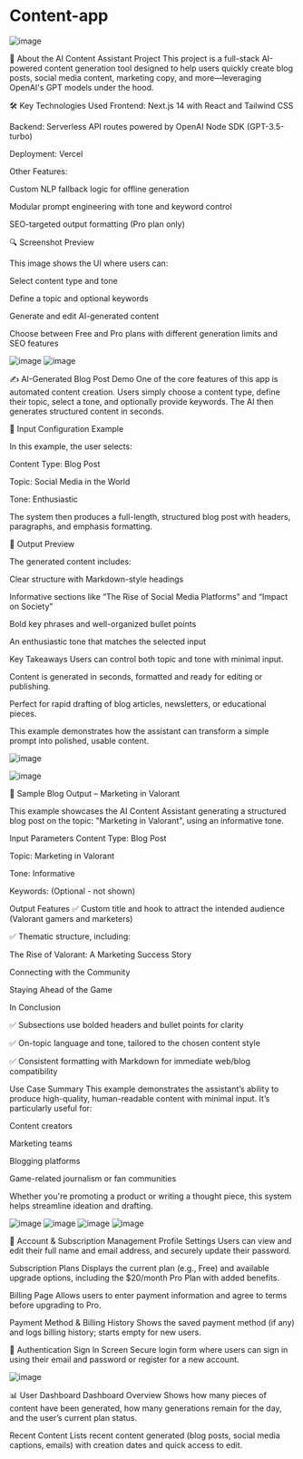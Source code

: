 # Content-app


![image](https://github.com/user-attachments/assets/f62b9353-fbe6-4204-98b9-2147a6366e5c)


🧠 About the AI Content Assistant Project
This project is a full-stack AI-powered content generation tool designed to help users quickly create blog posts, social media content, marketing copy, and more—leveraging OpenAI's GPT models under the hood.

🛠️ Key Technologies Used
Frontend: Next.js 14 with React and Tailwind CSS

Backend: Serverless API routes powered by OpenAI Node SDK (GPT-3.5-turbo)

Deployment: Vercel

Other Features:

Custom NLP fallback logic for offline generation

Modular prompt engineering with tone and keyword control

SEO-targeted output formatting (Pro plan only)

🔍 Screenshot Preview

This image shows the UI where users can:

Select content type and tone

Define a topic and optional keywords

Generate and edit AI-generated content

Choose between Free and Pro plans with different generation limits and SEO features





![image](https://github.com/user-attachments/assets/03baaded-0dcf-4739-a8e1-eb75d5c1f96d)
![image](https://github.com/user-attachments/assets/f0c9ec2e-7ae1-4dd8-a7a0-5c06998ef547)


✍️ AI-Generated Blog Post Demo
One of the core features of this app is automated content creation. Users simply choose a content type, define their topic, select a tone, and optionally provide keywords. The AI then generates structured content in seconds.

📌 Input Configuration Example

In this example, the user selects:

Content Type: Blog Post

Topic: Social Media in the World

Tone: Enthusiastic

The system then produces a full-length, structured blog post with headers, paragraphs, and emphasis formatting.

📄 Output Preview

The generated content includes:

Clear structure with Markdown-style headings

Informative sections like “The Rise of Social Media Platforms” and “Impact on Society”

Bold key phrases and well-organized bullet points

An enthusiastic tone that matches the selected input

Key Takeaways
Users can control both topic and tone with minimal input.

Content is generated in seconds, formatted and ready for editing or publishing.

Perfect for rapid drafting of blog articles, newsletters, or educational pieces.

This example demonstrates how the assistant can transform a simple prompt into polished, usable content.


![image](https://github.com/user-attachments/assets/00ab8b54-e8d1-4ec9-b5d2-8423a21c261e)

![image](https://github.com/user-attachments/assets/60bbb6bf-7da6-4729-ac02-ecb94568027d)




📝 Sample Blog Output – Marketing in Valorant


This example showcases the AI Content Assistant generating a structured blog post on the topic: "Marketing in Valorant", using an informative tone.

Input Parameters
Content Type: Blog Post

Topic: Marketing in Valorant

Tone: Informative

Keywords: (Optional - not shown)

Output Features
✅ Custom title and hook to attract the intended audience (Valorant gamers and marketers)

✅ Thematic structure, including:

The Rise of Valorant: A Marketing Success Story

Connecting with the Community

Staying Ahead of the Game

In Conclusion

✅ Subsections use bolded headers and bullet points for clarity

✅ On-topic language and tone, tailored to the chosen content style

✅ Consistent formatting with Markdown for immediate web/blog compatibility

Use Case Summary
This example demonstrates the assistant’s ability to produce high-quality, human-readable content with minimal input. It’s particularly useful for:

Content creators

Marketing teams

Blogging platforms

Game-related journalism or fan communities

Whether you're promoting a product or writing a thought piece, this system helps streamline ideation and drafting.




![image](https://github.com/user-attachments/assets/56b19dd3-7dcc-455e-882d-6ff46481a466)
![image](https://github.com/user-attachments/assets/5b484c2a-0db1-4f46-9a14-25427005294c)
![image](https://github.com/user-attachments/assets/fa05410e-da0d-4122-a946-d4ef0d94db77)
![image](https://github.com/user-attachments/assets/677eaf53-1db7-4293-b1eb-47db30e86df4)



🔐 Account & Subscription Management
Profile Settings
Users can view and edit their full name and email address, and securely update their password.

Subscription Plans
Displays the current plan (e.g., Free) and available upgrade options, including the $20/month Pro Plan with added benefits.

Billing Page
Allows users to enter payment information and agree to terms before upgrading to Pro.

Payment Method & Billing History
Shows the saved payment method (if any) and logs billing history; starts empty for new users.

🔑 Authentication
Sign In Screen
Secure login form where users can sign in using their email and password or register for a new account.





![image](https://github.com/user-attachments/assets/2657e520-78d4-4f5e-a381-abaea0933016)




📊 User Dashboard
Dashboard Overview
Shows how many pieces of content have been generated, how many generations remain for the day, and the user’s current plan status.

Recent Content
Lists recent content generated (blog posts, social media captions, emails) with creation dates and quick access to edit.












